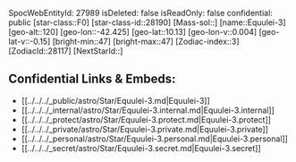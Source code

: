﻿---
location: [10.13,-42.425,120]
type: Station
tags:
- astro/Star

---
SpocWebEntityId: 27989
isDeleted: false
isReadOnly: false
confidential: public
[star-class::F0]
[star-class-id::28190]
[Mass-sol::]
[name::Equulei-3]
[geo-alt::120]
[geo-lon::-42.425]
[geo-lat::10.13]
[geo-lon-v::0.004]
[geo-lat-v::-0.15]
[bright-min::47]
[bright-max::47]
[Zodiac-index::3]
[ZodiacId::28117]
[NextStarId::]



## Confidential Links & Embeds: 
- [[../../../_public/astro/Star/Equulei-3.md|Equulei-3]] 
- [[../../../_internal/astro/Star/Equulei-3.internal.md|Equulei-3.internal]] 
- [[../../../_protect/astro/Star/Equulei-3.protect.md|Equulei-3.protect]] 
- [[../../../_private/astro/Star/Equulei-3.private.md|Equulei-3.private]] 
- [[../../../_personal/astro/Star/Equulei-3.personal.md|Equulei-3.personal]] 
- [[../../../_secret/astro/Star/Equulei-3.secret.md|Equulei-3.secret]]

